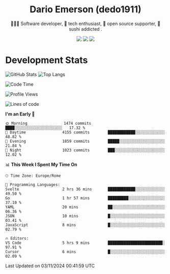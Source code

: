<div align="center">
  
# Dario Emerson (dedo1911)
👨🏼‍💻 Software developer, 🔧 tech enthusiast, 🙌 open source supporter, 🍣 sushi addicted .

[![](https://img.shields.io/badge/-Linkedin-informational?style=for-the-badge&logo=linkedin&logoColor=white&color=2867B2)](http://linkedin.com/in/dedo1911)
[![](https://img.shields.io/badge/-Telegram-informational?style=for-the-badge&logo=telegram&logoColor=white&color=0088cc)](https://t.me/dedo1911)
[![](https://img.shields.io/badge/-Facebook-informational?style=for-the-badge&logo=facebook&logoColor=white&color=3b5998)](https://fb.com/dedo1911)

</div>

# Development Stats

![GitHub Stats](https://github-readme-stats.vercel.app/api?username=dedo1911&hide=&count_private=true&title_color=84cc16&text_color=ffffff&icon_color=84cc16&bg_color=1c1917&hide_border=true&border_radius=0&show_icons=true)
![Top Langs](https://github-readme-stats.vercel.app/api/top-langs/?username=dedo1911&theme=chartreuse-dark&layout=compact)

<!--START_SECTION:waka-->
![Code Time](http://img.shields.io/badge/Code%20Time-1%2C436%20hrs%2021%20mins-blue)

![Profile Views](http://img.shields.io/badge/Profile%20Views-0-blue)

![Lines of code](https://img.shields.io/badge/From%20Hello%20World%20I%27ve%20Written-2.6%20million%20lines%20of%20code-blue)

**I'm an Early 🐤** 

```text
🌞 Morning                1474 commits        ████░░░░░░░░░░░░░░░░░░░░░   17.32 % 
🌆 Daytime                4155 commits        ████████████░░░░░░░░░░░░░   48.82 % 
🌃 Evening                1859 commits        █████░░░░░░░░░░░░░░░░░░░░   21.84 % 
🌙 Night                  1023 commits        ███░░░░░░░░░░░░░░░░░░░░░░   12.02 % 
```


📊 **This Week I Spent My Time On** 

```text
🕑︎ Time Zone: Europe/Rome

💬 Programming Languages: 
Svelte                   2 hrs 36 mins       ████████████░░░░░░░░░░░░░   49.50 % 
Go                       1 hr 57 mins        █████████░░░░░░░░░░░░░░░░   37.10 % 
YAML                     20 mins             ██░░░░░░░░░░░░░░░░░░░░░░░   06.36 % 
JSON                     10 mins             █░░░░░░░░░░░░░░░░░░░░░░░░   03.41 % 
JavaScript               8 mins              █░░░░░░░░░░░░░░░░░░░░░░░░   02.79 % 

🔥 Editors: 
VS Code                  5 hrs 9 mins        ████████████████████████░   97.91 % 
Cursor                   6 mins              █░░░░░░░░░░░░░░░░░░░░░░░░   02.09 % 
```


 Last Updated on 03/11/2024 00:41:59 UTC
<!--END_SECTION:waka-->

<!--
**dedo1911/dedo1911** is a ✨ _special_ ✨ repository because its `README.md` (this file) appears on your GitHub profile.

Here are some ideas to get you started:

- 🔭 I’m currently working on ...
- 🌱 I’m currently learning ...
- 👯 I’m looking to collaborate on ...
- 🤔 I’m looking for help with ...
- 💬 Ask me about ...
- 📫 How to reach me: ...
- 😄 Pronouns: ...
- ⚡ Fun fact: ...
-->
